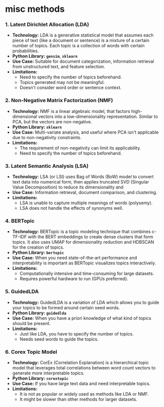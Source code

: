 # misc methods

### **1. Latent Dirichlet Allocation (LDA)**

- **Technology:** LDA is a generative statistical model that assumes each piece of text (like a document or sentence) is a mixture of a certain number of topics. Each topic is a collection of words with certain probabilities.
- **Python Library:** **`gensim`**, **`sklearn`**
- **Use Case:** Suitable for document categorization, information retrieval from unstructured text, and feature selection.
- **Limitations:**
    - Need to specify the number of topics beforehand.
    - Topics generated may not be meaningful.
    - Doesn't consider word order or sentence context.

### **2. Non-Negative Matrix Factorization (NMF)**

- **Technology:** NMF is a linear algebraic model, that factors high-dimensional vectors into a low-dimensionality representation. Similar to PCA, but the vectors are non-negative.
- **Python Library:** **`sklearn`**
- **Use Case:** Multi-variate analysis, and useful where PCA isn't applicable due to non-negativity constraints.
- **Limitations:**
    - The requirement of non-negativity can limit its applicability.
    - Need to specify the number of topics beforehand.

### **3. Latent Semantic Analysis (LSA)**

- **Technology:** LSA (or LSI) uses Bag of Words (BoW) model to convert text data into numerical form, then applies truncated SVD (Singular Value Decomposition) to reduce its dimensionality and
- **Use Case:** Information retrieval, document comparison, and clustering.
- **Limitations:**
    - LSA is unable to capture multiple meanings of words (polysemy).
    - LSA does not handle the effects of synonyms well.

### **4. BERTopic**

- **Technology:** BERTopic is a topic modeling technique that combines c-TF-IDF with the BERT embeddings to create dense clusters that form topics. It also uses UMAP for dimensionality reduction and HDBSCAN for the creation of topics.
- **Python Library:** **`bertopic`**
- **Use Case:** When you need state-of-the-art performance and interpretability is important as BERTopic visualizes topics interactively.
- **Limitations:**
    - Computationally intensive and time-consuming for large datasets.
    - Requires powerful hardware to run (GPUs preferred).

### **5. GuidedLDA**

- **Technology:** GuidedLDA is a variation of LDA which allows you to guide your topics to be formed around certain seed words.
- **Python Library:** **`guidedlda`**
- **Use Case:** When you have a priori knowledge of what kind of topics should be present.
- **Limitations:**
    - Just like LDA, you have to specify the number of topics.
    - Needs seed words to guide the topics.

### **6. Corex Topic Model**

- **Technology:** CorEx (Correlation Explanation) is a hierarchical topic model that leverages total correlations between word count vectors to generate more interpretable topics.
- **Python Library:** **`corextopic`**
- **Use Case:** If you have large text data and need interpretable topics.
- **Limitations:**
    - It is not as popular or widely used as methods like LDA or NMF.
    - It might be slower than other methods for larger datasets.